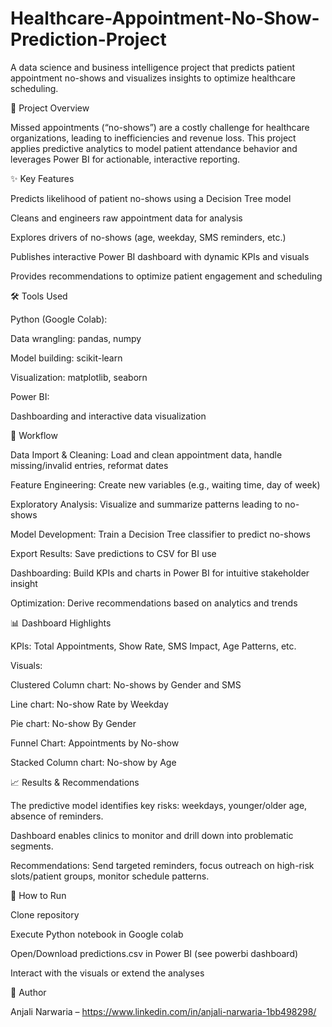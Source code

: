 # Healthcare-Appointment-No-Show-Prediction-Project

A data science and business intelligence project that predicts patient appointment no-shows and visualizes insights to optimize healthcare scheduling.

🚀 Project Overview

Missed appointments (“no-shows”) are a costly challenge for healthcare organizations, leading to inefficiencies and revenue loss. This project applies predictive analytics to model patient attendance behavior and leverages Power BI for actionable, interactive reporting.

✨ Key Features

Predicts likelihood of patient no-shows using a Decision Tree model

Cleans and engineers raw appointment data for analysis

Explores drivers of no-shows (age, weekday, SMS reminders, etc.)

Publishes interactive Power BI dashboard with dynamic KPIs and visuals

Provides recommendations to optimize patient engagement and scheduling

🛠️ Tools Used

Python (Google Colab):

Data wrangling: pandas, numpy

Model building: scikit-learn

Visualization: matplotlib, seaborn

Power BI:

Dashboarding and interactive data visualization

📂 Workflow

Data Import & Cleaning: Load and clean appointment data, handle missing/invalid entries, reformat dates

Feature Engineering: Create new variables (e.g., waiting time, day of week)

Exploratory Analysis: Visualize and summarize patterns leading to no-shows

Model Development: Train a Decision Tree classifier to predict no-shows

Export Results: Save predictions to CSV for BI use

Dashboarding: Build KPIs and charts in Power BI for intuitive stakeholder insight

Optimization: Derive recommendations based on analytics and trends

📊 Dashboard Highlights

KPIs: Total Appointments, Show Rate, SMS Impact, Age Patterns, etc.

Visuals:

Clustered Column chart: No-shows by Gender and SMS

Line chart: No-show Rate by Weekday

Pie chart: No-show By Gender

Funnel Chart: Appointments by No-show

Stacked Column chart: No-show by Age



📈 Results & Recommendations

The predictive model identifies key risks: weekdays, younger/older age, absence of reminders.

Dashboard enables clinics to monitor and drill down into problematic segments.

Recommendations: Send targeted reminders, focus outreach on high-risk slots/patient groups, monitor schedule patterns.


📝 How to Run

Clone repository

Execute Python notebook in Google colab

Open/Download predictions.csv in Power BI (see powerbi dashboard)

Interact with the visuals or extend the analyses


👤 Author

Anjali Narwaria – https://www.linkedin.com/in/anjali-narwaria-1bb498298/

